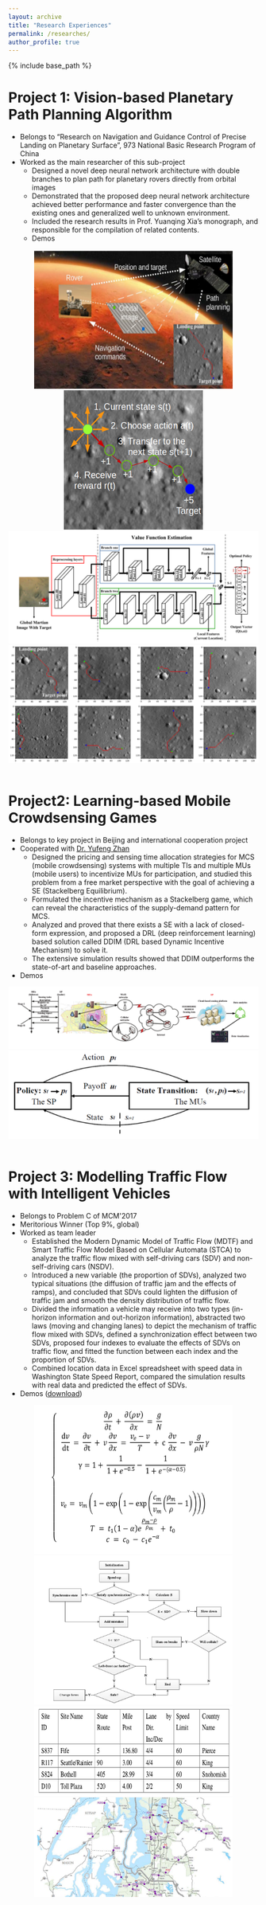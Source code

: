 ```yaml
---
layout: archive
title: "Research Experiences"
permalink: /researches/
author_profile: true
---
```


{% include base_path %}

Project 1: Vision-based Planetary Path Planning Algorithm 
============================================
* Belongs to “Research on Navigation and Guidance Control of Precise Landing on Planetary Surface”, 973 National Basic Research Program of China
* Worked as the main researcher of this sub-project
  * Designed a novel deep neural network architecture with double branches to plan path for planetary rovers directly from orbital images
  * Demonstrated that the proposed deep neural network architecture achieved better performance and faster convergence than the existing ones and generalized well to unknown environment.
  * Included the research results in Prof. Yuanqing Xia’s monograph, and responsible for the compilation of related contents. 
  * Demos
  
<div align="center">
<img src="/images/Mars/demo.png" height="280" width="400">
<img src="/images/Mars/pathfinding.png" height="280" width="280">
</div>
<div align="center">
<img src="/images/Mars/TNet.png">
</div>
<div align="center">
<img src="/images/Mars/Result.png">
</div>
<br/>

Project2: Learning-based Mobile Crowdsensing Games 
========================================
* Belongs to key project in Beijing and international cooperation project
* Cooperated with [Dr. Yufeng Zhan](https://scholar.google.com.hk/citations?user=qzCgBxUAAAAJ&hl=zh-CN&oi=ao)
  * Designed the pricing and sensing time allocation strategies for MCS (mobile crowdsensing) systems with multiple TIs and multiple MUs (mobile users) to incentivize MUs for participation, and studied this problem from a free market perspective with the goal of achieving a SE (Stackelberg Equilibrium).
  * Formulated the incentive mechanism as a Stackelberg game, which can reveal the characteristics of the supply-demand pattern for MCS.
  * Analyzed and proved that there exists a SE with a lack of closed-form expression, and proposed a DRL (deep reinforcement learning) based solution called DDIM (DRL based Dynamic Incentive Mechanism) to solve it.
  * The extensive simulation results showed that DDIM outperforms the state-of-art and baseline approaches.
* Demos

<div align="center">
<img src="/images/MCS/MCS.png">
<img src="/images/MCS/MDP.png">
</div>
<br/>

Project 3: Modelling Traffic Flow with Intelligent Vehicles 
============================================================================
* Belongs to Problem C of MCM'2017
* Meritorious Winner (Top 9%, global)
* Worked as team leader
  * Established the Modern Dynamic Model of Traffic Flow (MDTF) and Smart Traffic Flow Model Based on Cellular Automata (STCA) to analyze the traffic flow mixed with self-driving cars (SDV) and non-self-driving cars (NSDV).
  * Introduced a new variable (the proportion of SDVs), analyzed two typical situations (the diffusion of traffic jam and the effects of ramps), and concluded that SDVs could lighten the diffusion of traffic jam and smooth the density distribution of traffic flow.
  * Divided the information a vehicle may receive into two types (in-horizon information and out-horizon information), abstracted two laws (moving and changing lanes) to depict the mechanism of traffic flow mixed with SDVs, defined a synchronization effect between two SDVs, proposed four indexes to evaluate the effects of SDVs on traffic flow, and fitted the function between each index and the proportion of SDVs.
  * Combined location data in Excel spreadsheet with speed data in Washington State Speed Report, compared the simulation results with real data and predicted the effect of SDVs.
* Demos ([download]( https://raw.githubusercontent.com/bitzj2015/bitzj2015.github.io/master/files/57612%20.pdf))

<div align="center">
<img src="/images/MCM/Model1.png" height="300" width="400">
<img src="/images/MCM/Alg.png" height="300" width="400">
</div>
<div align="center">
<img src="/images/MCM/Demo1.png" height="180" width="400">
<img src="/images/MCM/Demo2.png" height="200" width="400">
</div>


